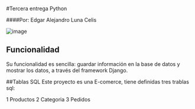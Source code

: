 #Tercera entrega Python

####Por: Edgar Alejandro Luna Celis

![image](https://github.com/Alej0ArtTech/Python_e_commerce/assets/139415517/46981d26-83a8-4b79-85ec-83f02cba7ecb)

## Funcionalidad
Su funcionalidad es sencilla: guardar información en la base de datos y mostrar los datos, a través del framework Django.

##Tablas SQL
Este proyecto es una E-comerce, tiene definidas tres trablas sql:

1 Productos
2 Categoria
3 Pedidos

